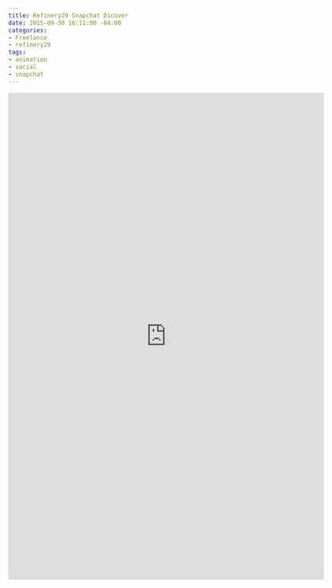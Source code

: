 ```yaml
---
title: Refinery29 Snapchat Dicover
date: 2015-09-30 16:11:00 -04:00
categories:
- Freelance
- refinery29
tags:
- animation
- social
- snapchat
---
```


<div class="video-vertical">
	<iframe src="https://player.vimeo.com/video/253505192?&background=1&loop=1&autopause=0" width="640" height="986" frameborder="0" webkitallowfullscreen mozallowfullscreen allowfullscreen></iframe>
</div>
